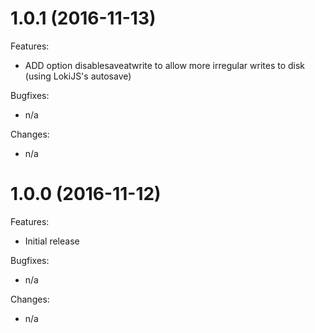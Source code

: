 # 1.0.1 (2016-11-13)

Features:
- ADD option disablesaveatwrite to allow more irregular writes to disk (using LokiJS's autosave)

Bugfixes:
- n/a

Changes:
- n/a

# 1.0.0 (2016-11-12)

Features:
- Initial release

Bugfixes:
- n/a

Changes:
- n/a